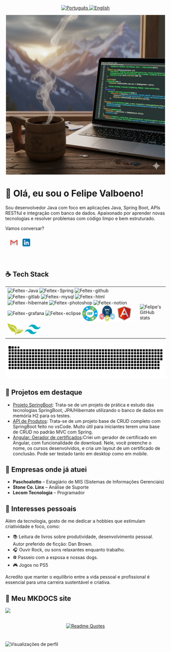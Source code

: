 
<p align="center">
  <a href="README.md">
    <img src="https://img.shields.io/badge/lang-Português-brightgreen?style=flat-square&logo=github" alt="Português">
  </a>
  
  <a href="README-en.md">
    <img src="https://img.shields.io/badge/lang-English-blue?style=flat-square&logo=github" alt="English">
  </a>
</p>


<p align="center">
  <img src="https://github.com/felipevalboeno/assets/raw/main/coffee2.png" width="500" />
</p>

  <h1>👋 Olá, eu sou o Felipe Valboeno!</h1>
      <p>Sou desenvolvedor Java com foco em aplicações Java, Spring Boot, APIs RESTful e integração com banco de dados. Apaixonado por aprender novas tecnologias e resolver problemas com código limpo e bem estruturado.</p>
      <p> Vamos conversar?</p>
     <p style="display: flex; gap: 15px; align-items: center; padding: 10px 15px; border-radius: 8px; width: fit-content;">
  <a href="mailto:felipevalboeno@gmail.com" target="_blank" style="text-decoration: none;">
    <img src="https://github.com/felipevalboeno/assets/blob/main/gmail.png" alt="Email" width="24" height="24"  ">
  </a>
  <a href="https://www.linkedin.com/in/fvalboeno/" target="_blank" style="text-decoration: none;">
    <img src="https://github.com/felipevalboeno/assets/blob/main/linkedin.png" alt="LinkedIn" width="24" height="24" ">
  </a>
</p>


  <!--
<p align="center">
  - https://github.com/DenverCoder1/readme-typing-svg 
  <a href="https://github.com/felipevalboeno/readme-typing-svg">
    <img src="https://readme-typing-svg.demolab.com/?lines=Java%20developer;3%2B%20years%20of%20coding%20experience;Always%20learning%20new%20things&font=Fira%20Code&center=true&width=440&height=45&color=FFFFFF&vCenter=true&pause=1000&size=22" /></a>
</p>-->

<br>

## ☕ Tech Stack
<table>
  <tr >
    <td>
      <div style="display: inline_block" >
        <img align="center" alt="Feltex-Java" height="50" width="50" src="https://cdn.jsdelivr.net/gh/devicons/devicon/icons/java/java-original.svg" />
        <img align="center" alt="Feltex-Spring" height="50" width="50" src="https://cdn.jsdelivr.net/gh/devicons/devicon/icons/spring/spring-original-wordmark.svg" />
        <img align="center" alt="Feltex-github" height="50" width="50" src="https://cdn.jsdelivr.net/gh/devicons/devicon@latest/icons/githubcodespaces/githubcodespaces-original.svg" />
        <img align="center" alt="Feltex-gitlab" height="50" width="50" src="https://cdn.jsdelivr.net/gh/devicons/devicon/icons/gitlab/gitlab-original.svg" />
        <img align="center" alt="Feltex-mysql" height="50" width="50" src="https://cdn.jsdelivr.net/gh/devicons/devicon/icons/mysql/mysql-original.svg" />
        <img align="center" alt="Feltex-html" height="50" width="50" src="https://cdn.jsdelivr.net/gh/devicons/devicon/icons/html5/html5-original.svg" />
        <img align="center" alt="Feltex-hibernate" height="50" width="50" src="https://cdn.jsdelivr.net/gh/devicons/devicon@latest/icons/hibernate/hibernate-original-wordmark.svg" />
        <img align="center" alt="Feltex-photoshop" height="50" width="50" src="https://cdn.jsdelivr.net/gh/devicons/devicon@latest/icons/photoshop/photoshop-original.svg" /> 
        <img align="center" alt="Feltex-notion" height="50" width="50" src="https://cdn.jsdelivr.net/gh/devicons/devicon@latest/icons/notion/notion-original.svg" /> 
        <img align="center" alt="Feltex-grafana" height="50" width="50" src="https://cdn.jsdelivr.net/gh/devicons/devicon@latest/icons/grafana/grafana-original-wordmark.svg" />
        <img align="center" alt="Feltex-eclipse" height="50" width="50" src="https://cdn.jsdelivr.net/gh/devicons/devicon@latest/icons/eclipse/eclipse-original.svg" /> 
        <img align="center" alt="Feltex-erp" height="50" width="50" src="https://raw.githubusercontent.com/felipevalboeno/assets/66a6180288490922e42acfc27b690577b1f9060a/erp.jpg" />              
        <img align="center" alt="Feltex-bpm" height="50" width="50" src="https://raw.githubusercontent.com/felipevalboeno/assets/66a6180288490922e42acfc27b690577b1f9060a/logo-bpm.png" /> 
        <img align="center" alt="Feltex-bpm" height="50" width="50" src="https://github.com/felipevalboeno/assets/blob/main/angular.png"/> 
        <img align="center" alt="Feltex-bpm" height="50" width="50" src="https://github.com/felipevalboeno/assets/blob/main/thymeleaf.png"/> 
        <img align="center" alt="Feltex-bpm" height="50" width="50" src="https://github.com/felipevalboeno/assets/blob/main/tailwind.png"/> 
      </div>
    </td>
    <td>
      <img src="https://github-readme-stats.vercel.app/api?username=felipevalboeno&show_icons=true&theme=tokyonight" alt="Felipe's GitHub stats" />
    </td>
  </tr>
</table>


<div align="center">
<picture >
  <source media="(prefers-color-scheme: dark)" srcset="https://raw.githubusercontent.com/felipevalboeno/felipevalboeno/output/github-contribution-grid-snake-dark.svg" />
  <source media="(prefers-color-scheme: light)" srcset="https://raw.githubusercontent.com/felipevalboeno/felipevalboeno/output/github-contribution-grid-snake.svg" />
  <img alt="github-snake" src="https://raw.githubusercontent.com/felipevalboeno/felipevalboeno/output/github-contribution-grid-snake.svg" />
</picture>
</div>


## 📌 Projetos em destaque
- [Projeto SpringBoot](https://github.com/felipevalboeno/workshop-springboot4-jpa): Trata-se de um projeto de prática e estudo das tecnologias SpringBoot, JPA/Hibernate utilizando o banco de dados em memória H2 para os testes.
- [API de Produtos](https://github.com/felipevalboeno/workshop-backend-restfull): Trata-se de um projeto base de CRUD completo com SpringBoot feito no vsCode. Muito útil para iniciantes terem uma base de CRUD no padrão MVC com Spring.
- [Angular: Gerador de certificados](https://github.com/felipevalboeno/ProjectRCKTS-Angular-Certificate-Generator):Criei um gerador de certificado em Angular, com funcionalidade de download. Nele, você preenche o nome, os cursos desenvolvidos, e cria um layout de um certificado de conclusão. Pode ser testado tanto em desktop como em mobile.

## 🏢 Empresas onde já atuei
- **Paschoalotto** – Estagiário de MIS (Sistemas de Informações Gerenciais)
- **Stone Co. Linx** – Análise de Suporte
- **Lecom Tecnologia** – Programador

## 🎯 Interesses pessoais

Além da tecnologia, gosto de me dedicar a hobbies que estimulam criatividade e foco, como:

- 📚 Leitura de livros sobre produtividade, desenvolvimento pessoal. Autor preferido de ficção: Dan Brown.
- 🎧 Ouvir Rock, ou sons relaxantes enquanto trabalho.
- ⚽ Passeio com a esposa e nossas dogs.
- 🎮 Jogos no PS5

Acredito que manter o equilíbrio entre a vida pessoal e profissional é essencial para uma carreira sustentável e criativa.

## 📁 Meu MKDOCS site
<a href="https://felipevalboeno.github.io/felipevalboeno/" target="_blank">
    <img src="https://img.shields.io/badge/-Ver%20o%20Site%20MkDocs-000000?style=for-the-badge&logo=readthedocs&logoColor=white">
  </a>


##
<div align="center">
  <a href="https://github.com/piyushsuthar/github-readme-quotes" target="_blank">
    <img src="https://quotes-github-readme.vercel.app/api?type=horizontal&theme=nord&border=true" alt="Readme Quotes" />
  </a>
</div>


#
![Visualizações de perfil](https://komarev.com/ghpvc/?username=felipevalboeno&label=Visualiza%C3%A7%C3%B5es&color=0e75b6&style=flat)


 


